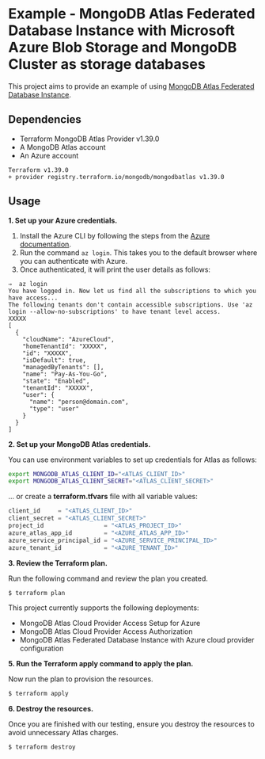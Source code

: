 # Example - MongoDB Atlas Federated Database Instance with Microsoft Azure Blob Storage and MongoDB Cluster as storage databases

This project aims to provide an example of using [MongoDB Atlas Federated Database Instance](https://www.mongodb.com/docs/atlas/data-federation/overview/).

## Dependencies

* Terraform MongoDB Atlas Provider v1.39.0
* A MongoDB Atlas account
* An Azure account

```
Terraform v1.39.0
+ provider registry.terraform.io/mongodb/mongodbatlas v1.39.0
```

## Usage

**1\. Set up your Azure credentials.**

1. Install the Azure CLI by following the steps from the [Azure documentation](https://docs.microsoft.com/en-us/cli/azure/install-azure-cli).
2. Run the command `az login`. This takes you to the default browser where you can authenticate with Azure.
3. Once authenticated, it will print the user details as follows:

```
⇒  az login
You have logged in. Now let us find all the subscriptions to which you have access...
The following tenants don't contain accessible subscriptions. Use 'az login --allow-no-subscriptions' to have tenant level access.
XXXXX
[
  {
    "cloudName": "AzureCloud",
    "homeTenantId": "XXXXX",
    "id": "XXXXX",
    "isDefault": true,
    "managedByTenants": [],
    "name": "Pay-As-You-Go",
    "state": "Enabled",
    "tenantId": "XXXXX",
    "user": {
      "name": "person@domain.com",
      "type": "user"
    }
  }
]
```

**2\. Set up your MongoDB Atlas credentials.**

You can use environment variables to set up credentials for Atlas as follows:

```bash
export MONGODB_ATLAS_CLIENT_ID="<ATLAS_CLIENT_ID>"
export MONGODB_ATLAS_CLIENT_SECRET="<ATLAS_CLIENT_SECRET>"
```

... or create a **terraform.tfvars** file with all variable values:

```terraform
client_id     = "<ATLAS_CLIENT_ID>"
client_secret = "<ATLAS_CLIENT_SECRET>"
project_id                 = "<ATLAS_PROJECT_ID>"
azure_atlas_app_id         = "<AZURE_ATLAS_APP_ID>"
azure_service_principal_id = "<AZURE_SERVICE_PRINCIPAL_ID>"
azure_tenant_id            = "<AZURE_TENANT_ID>"
```

**3\. Review the Terraform plan.**

Run the following command and review the plan you created.

``` bash
$ terraform plan
```
This project currently supports the following deployments:

- MongoDB Atlas Cloud Provider Access Setup for Azure
- MongoDB Atlas Cloud Provider Access Authorization
- MongoDB Atlas Federated Database Instance with Azure cloud provider configuration

**5\. Run the Terraform apply command to apply the plan.**

Now run the plan to provision the resources.

``` bash
$ terraform apply
```

**6\. Destroy the resources.**

Once you are finished with our testing, ensure you destroy the resources to avoid unnecessary Atlas charges.

``` bash
$ terraform destroy
```
